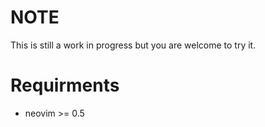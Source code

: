 # NOTE 

This is still a work in progress but you are welcome to try it.

# Requirments

- neovim >= 0.5
